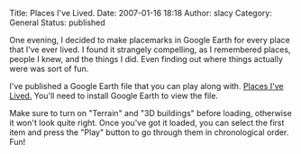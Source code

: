 Title: Places I've Lived.
Date: 2007-01-16 18:18
Author: slacy
Category: General
Status: published

One evening, I decided to make placemarks in Google Earth for every
place that I've ever lived. I found it strangely compelling, as I
remembered places, people I knew, and the things I did. Even finding out
where things actually were was sort of fun.

I've published a Google Earth file that you can play along with. [Places
I've Lived.](http://slacy.com/blog/wp-content/steve.kmz) You'll need to
install Google Earth to view the file.

Make sure to turn on "Terrain" and "3D buildings" before loading,
otherwise it won't look quite right. Once you've got it loaded, you can
select the first item and press the "Play" button to go through them in
chronological order. Fun!

